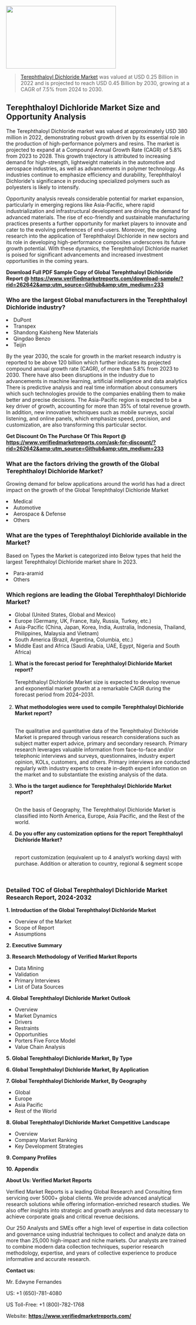 <img src="https://ffe5etoiles.com/wp-content/uploads/2024/12/MST1-300x171.png" alt="" width="300" height="171" class="alignnone size-medium wp-image-20088" /><blockquote><p><p><a href="https://www.verifiedmarketreports.com/download-sample/?rid=262642&utm_source=Github&utm_medium=233" target="_blank">Terephthaloyl Dichloride Market</a> was valued at USD 0.25 Billion in 2022 and is projected to reach USD 0.45 Billion by 2030, growing at a CAGR of 7.5% from 2024 to 2030.</p></blockquote><p><h2>Terephthaloyl Dichloride Market Size and Opportunity Analysis</h2><p>The Terephthaloyl Dichloride market was valued at approximately USD 380 million in 2022, demonstrating robust growth driven by its essential role in the production of high-performance polymers and resins. The market is projected to expand at a Compound Annual Growth Rate (CAGR) of 5.8% from 2023 to 2028. This growth trajectory is attributed to increasing demand for high-strength, lightweight materials in the automotive and aerospace industries, as well as advancements in polymer technology. As industries continue to emphasize efficiency and durability, Terephthaloyl Dichloride's significance in producing specialized polymers such as polyesters is likely to intensify.</p><p>Opportunity analysis reveals considerable potential for market expansion, particularly in emerging regions like Asia-Pacific, where rapid industrialization and infrastructural development are driving the demand for advanced materials. The rise of eco-friendly and sustainable manufacturing practices presents a further opportunity for market players to innovate and cater to the evolving preferences of end-users. Moreover, the ongoing research into the application of Terephthaloyl Dichloride in new sectors and its role in developing high-performance composites underscores its future growth potential. With these dynamics, the Terephthaloyl Dichloride market is poised for significant advancements and increased investment opportunities in the coming years.</p></p><p class=""><strong>Download Full PDF Sample Copy of Global Terephthaloyl Dichloride Report @ <a href="https://www.verifiedmarketreports.com/download-sample/?rid=262642&amp;utm_source=Github&amp;utm_medium=233" target="_blank">https://www.verifiedmarketreports.com/download-sample/?rid=262642&amp;utm_source=Github&amp;utm_medium=233</a></strong></p><h3 id="" class="">Who are the largest Global manufacturers in the Terephthaloyl Dichloride industry?</h3><p><li>DuPont</li><li> Transpex</li><li> Shandong Kaisheng New Materials</li><li> Qingdao Benzo</li><li> Teijin</li></p><div class=""><div class="" dir="" data-message-author-role="" data-message-id="" data-message-model-slug=""><div class=""><div class=""><div class=""><div class="" dir="" data-message-author-role="" data-message-id="" data-message-model-slug=""><div class=""><div class=""><p>By the year 2030, the scale for growth in the market research industry is reported to be above 120 billion which further indicates its projected compound annual growth rate (CAGR), of more than 5.8% from 2023 to 2030. There have also been disruptions in the industry due to advancements in machine learning, artificial intelligence and data analytics There is predictive analysis and real time information about consumers which such technologies provide to the companies enabling them to make better and precise decisions. The Asia-Pacific region is expected to be a key driver of growth, accounting for more than 35% of total revenue growth. In addition, new innovative techniques such as mobile surveys, social listening, and online panels, which emphasize speed, precision, and customization, are also transforming this particular sector.</p><p><strong>Get Discount On The Purchase Of This Report @&nbsp; <a href="https://www.verifiedmarketreports.com/ask-for-discount/?rid=262642&amp;utm_source=Github&amp;utm_medium=233" target="_blank">https://www.verifiedmarketreports.com/ask-for-discount/?rid=262642&amp;utm_source=Github&amp;utm_medium=233</a></strong></p></div></div></div></div></div></div></div></div><h3 id="" class="">What are the factors driving the growth of the Global Terephthaloyl Dichloride Market?</h3><p id="" class="">Growing demand for below applications around the world has had a direct impact on the growth of the Global Terephthaloyl Dichloride Market</p><p id="" class=""><li>Medical</li><li> Automotive</li><li> Aerospace & Defense</li><li> Others</li></p><h3 id="" class="">What are the types of Terephthaloyl Dichloride available in the Market?</h3><p id="" class="">Based on Types the Market is categorized into Below types that held the largest Terephthaloyl Dichloride market share In 2023.</p><p id="" class=""><li>Para-aramid</li><li> Others</li></p><h3 id="" class="">Which regions are leading the Global Terephthaloyl Dichloride Market?</h3><ul><li>Global (United States, Global and Mexico)</li><li>Europe (Germany, UK, France, Italy, Russia, Turkey, etc.)</li><li>Asia-Pacific (China, Japan, Korea, India, Australia, Indonesia, Thailand, Philippines, Malaysia and Vietnam)</li><li>South America (Brazil, Argentina, Columbia, etc.)</li><li>Middle East and Africa (Saudi Arabia, UAE, Egypt, Nigeria and South Africa)</li></ul><p><ol><li><strong>What is the forecast period for Terephthaloyl Dichloride Market report?<br /></strong><br /><span data-sheets-root="1" data-sheets-value="{&quot;1&quot;:2,&quot;2&quot;:&quot;XXXX size is expected to develop revenue and exponential market growth at a remarkable CAGR during the forecast period from 2024&ndash;2030.&quot;}" data-sheets-userformat="{&quot;2&quot;:12674,&quot;4&quot;:{&quot;1&quot;:2,&quot;2&quot;:16776960},&quot;10&quot;:2,&quot;11&quot;:0,&quot;15&quot;:&quot;Arial&quot;,&quot;16&quot;:12}">Terephthaloyl Dichloride Market size is expected to develop revenue and exponential market growth at a remarkable CAGR during the forecast period from 2024&ndash;2031.</span><br /><br /></li><li><strong>What methodologies were used to compile Terephthaloyl Dichloride Market report?<br /><br /></strong><p>The qualitative and quantitative data of the&nbsp;Terephthaloyl Dichloride Market is prepared through various research considerations such as subject matter expert advice, primary and secondary research. Primary research leverages valuable information from face-to-face and/or telephonic interviews and surveys, questionnaires, industry expert opinion, KOLs, customers, and others. Primary interviews are conducted regularly with industry experts to create in-depth expert information on the market and to substantiate the existing analysis of the data.&nbsp;</p></li><li><strong>Who is the target audience for Terephthaloyl Dichloride Market report?<br /><br /></strong><p>On the basis of Geography, The&nbsp;Terephthaloyl Dichloride Market is classified into North America, Europe, Asia Pacific, and the Rest of the world.</p></li><li><strong>Do you offer any customization options for the report Terephthaloyl Dichloride Market?<br /><br /></strong><p>report customization (equivalent up to 4 analyst&rsquo;s working days) with purchase. Addition or alteration to country, regional &amp; segment scope</p><p>&nbsp;</p></li></ol></p><h3 id="" class="">Detailed TOC of Global Terephthaloyl Dichloride Market Research Report, 2024-2032</h3><p id="" class=""><strong>1. Introduction of the Global Terephthaloyl Dichloride Market</strong></p><ul><li>Overview of the Market</li><li>Scope of Report</li><li>Assumptions</li></ul><p id="" class=""><strong>2. Executive Summary</strong></p><p id="" class=""><strong>3. Research Methodology of&nbsp;Verified Market Reports</strong></p><ul><li>Data Mining</li><li>Validation</li><li>Primary Interviews</li><li>List of Data Sources</li></ul><p id="" class=""><strong>4. Global Terephthaloyl Dichloride Market Outlook</strong></p><ul><li>Overview</li><li>Market Dynamics</li><li>Drivers</li><li>Restraints</li><li>Opportunities</li><li>Porters Five Force Model</li><li>Value Chain Analysis</li></ul><p id="" class=""><strong>5. Global Terephthaloyl Dichloride Market, By&nbsp;Type</strong></p><p id="" class=""><strong>6. Global Terephthaloyl Dichloride Market, By Application</strong></p><p id="" class=""><strong>7. Global Terephthaloyl Dichloride Market, By Geography</strong></p><ul><li>Global</li><li>Europe</li><li>Asia Pacific</li><li>Rest of the World</li></ul><p id="" class=""><strong>8. Global Terephthaloyl Dichloride Market Competitive Landscape</strong></p><ul><li>Overview</li><li>Company Market Ranking</li><li>Key Development Strategies</li></ul><p id="" class=""><strong>9. Company Profiles</strong></p><p id="" class=""><strong>10. Appendix</strong></p><p id="" class=""><strong>About Us: Verified Market Reports</strong></p><p id="" class="">Verified Market Reports is a leading Global Research and Consulting firm servicing over 5000+ global clients. We provide advanced analytical research solutions while offering information-enriched research studies. We also offer insights into strategic and growth analyses and data necessary to achieve corporate goals and critical revenue decisions.</p><p id="" class="">Our 250 Analysts and SMEs offer a high level of expertise in data collection and governance using industrial techniques to collect and analyze data on more than 25,000 high-impact and niche markets. Our analysts are trained to combine modern data collection techniques, superior research methodology, expertise, and years of collective experience to produce informative and accurate research.</p><p id="" class=""><strong>Contact us:</strong></p><p id="" class="">Mr. Edwyne Fernandes</p><p id="" class="">US: +1 (650)-781-4080</p><p id="" class="">US Toll-Free: +1 (800)-782-1768</p><p id="" class="">Website: <a target="" data-test-app-aware-link=""><strong>https://www.verifiedmarketreports.com/</strong></a></p>
